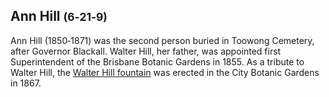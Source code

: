 ## Ann Hill <small>(6‑21‑9)</small>

Ann Hill (1850‑1871) was the second person buried in Toowong Cemetery, after Governor Blackall. Walter Hill, her father, was appointed first Superintendent of the Brisbane Botanic Gardens in 1855. As a tribute to Walter Hill, the [Walter Hill fountain](https://apps.des.qld.gov.au/heritage-register/detail/?id=600067#) was erected in the City Botanic Gardens in 1867. 
